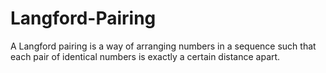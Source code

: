 # Langford-Pairing
A Langford pairing is a way of arranging numbers in a sequence such that each pair of identical numbers is exactly a certain distance apart. 
